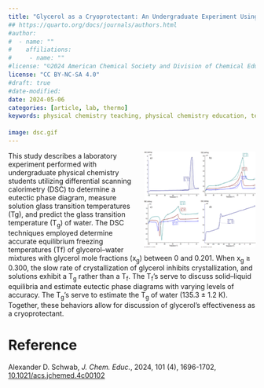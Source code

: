 ```yaml
---
title: "Glycerol as a Cryoprotectant: An Undergraduate Experiment Using Differential Scanning Calorimetry to Study Glycerol–Water Mixtures"
## https://quarto.org/docs/journals/authors.html
#author:
#  - name: ""
#    affiliations:
#     - name: ""
#license: "©2024 American Chemical Society and Division of Chemical Education, Inc."
license: "CC BY-NC-SA 4.0"
#draft: true
#date-modified:
date: 2024-05-06
categories: [article, lab, thermo]
keywords: physical chemistry teaching, physical chemistry education, teaching resources, differential scanning calorimetry, physical chemistry laboratory experiment, phase changes

image: dsc.gif
---
```

<img src="dsc.gif" width="45%" align="right" style="padding-left: 10px;"/>

This study describes a laboratory experiment performed with undergraduate physical chemistry students utilizing differential scanning calorimetry (DSC) to determine a eutectic phase diagram, measure solution glass transition temperatures (Tg), and predict the glass transition temperature (T<sub>g</sub>) of water. The DSC techniques employed determine accurate equilibrium freezing temperatures (Tf) of glycerol–water mixtures with glycerol mole fractions (x<sub>g</sub>) between 0 and 0.201. When x<sub>g</sub> ≥ 0.300, the slow rate of crystallization of glycerol inhibits crystallization, and solutions exhibit a T<sub>g</sub> rather than a T<sub>f</sub>. The T<sub>f</sub>&rsquo;s serve to discuss solid–liquid equilibria and estimate eutectic phase diagrams with varying levels of accuracy. The T<sub>g</sub>&rsquo;s serve to estimate the T<sub>g</sub> of water (135.3 ± 1.2 K). Together, these behaviors allow for discussion of glycerol&rsquo;s effectiveness as a cryoprotectant.


# Reference

Alexander D. Schwab, *J. Chem. Educ.*, 2024, 101 (4), 1696-1702, [10.1021/acs.jchemed.4c00102](https://doi.org/10.1021/acs.jchemed.4c00102)


